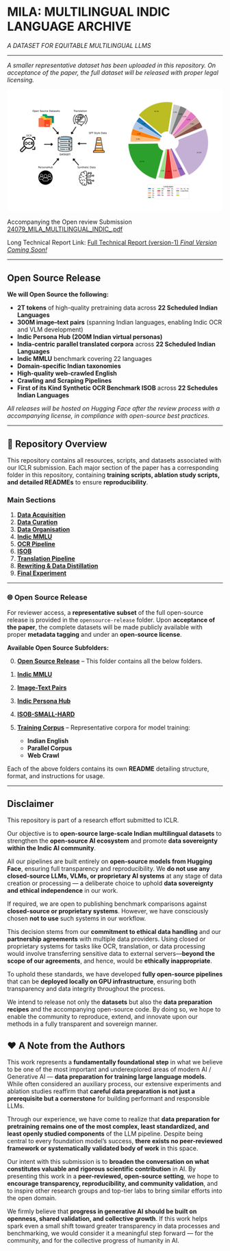 # MILA: MULTILINGUAL INDIC LANGUAGE ARCHIVE
_A DATASET FOR EQUITABLE MULTILINGUAL LLMS_

 ---
 
_A smaller representative dataset has been uploaded in this repository. On acceptance of the paper, the full dataset will be released with proper legal licensing._

 ![Dataset Distribution](/readme-resources/token_distribution.png)

Accompanying the Open review Submission [24079_MILA_MULTILINGUAL_INDIC_.pdf](https://github.com/anonymous-submitter0104/iclr-submission/blob/main/24079_MILA_MULTILINGUAL_INDIC_.pdf) 

Long Technical Report Link: [Full Technical Report (version-1) _Final Version Coming Soon!_](https://github.com/anonymous-submitter0104/iclr-submission/blob/main/Data%20Preparation%20Technical%20Report.pdf)

---

## Open Source Release

**We will Open Source the following:**

* **2T tokens** of high-quality pretraining data across **22 Scheduled Indian Languages**
* **300M image–text pairs** (spanning Indian languages, enabling Indic OCR and VLM development)
* **Indic Persona Hub (200M Indian virtual personas)**
* **India-centric parallel translated corpora** across **22 Scheduled Indian Languages**
* **Indic MMLU** benchmark covering 22 languages
* **Domain-specific Indian taxonomies**
* **High-quality web-crawled English**
* **Crawling and Scraping Pipelines**
* **First of its Kind Synthetic OCR Benchmark ISOB** across **22 Schedules Indian Languages**

_All releases will be hosted on Hugging Face after the review process with a accompanying license, in compliance with open-source best practices._

---

## 📂 Repository Overview

This repository contains all resources, scripts, and datasets associated with our ICLR submission. Each major section of the paper has a corresponding folder in this repository, containing **training scripts, ablation study scripts, and detailed READMEs** to ensure **reproducibility**.

### Main Sections

1. [**Data Acquisition**](https://github.com/anonymous-submitter0104/iclr-submission/tree/main/data-acquisition) 
2. [**Data Curation**](https://github.com/anonymous-submitter0104/iclr-submission/tree/main/data-curation) 
3. [**Data Organisation**](https://github.com/anonymous-submitter0104/iclr-submission/tree/main/data-organisation) 
4. [**Indic MMLU**](https://github.com/anonymous-submitter0104/iclr-submission/tree/main/indic-mmlu) 
5. [**OCR Pipeline**](https://github.com/anonymous-submitter0104/iclr-submission/tree/main/ocr-pipeline) 
6. [**ISOB**](https://github.com/anonymous-submitter0104/iclr-submission/tree/main/isob) 
7. [**Translation Pipeline**](https://github.com/anonymous-submitter0104/iclr-submission/tree/main/translation-pipeline) 
8. [**Rewriting & Data Distillation**](https://github.com/anonymous-submitter0104/iclr-submission/tree/main/rewriting-data-distillation) 
9. [**Final Experiment**](https://github.com/anonymous-submitter0104/iclr-submission/tree/main/final-experiment) 

---

### 🌐 Open Source Release

For reviewer access, a **representative subset** of the full open-source release is provided in the `opensource-release` folder. Upon **acceptance of the paper**, the complete datasets will be made publicly available with proper **metadata tagging** and under an **open-source license**.


**Available Open Source Subfolders:**

0. [**Open Source Release**](https://github.com/anonymous-submitter0104/iclr-submission/tree/main/opensource-release) – This folder contains all the below folders.
1. [**Indic MMLU**](https://github.com/anonymous-submitter0104/iclr-submission/tree/main/opensource-release/Indic%20MMLU) 
2. [**Image-Text Pairs**](https://github.com/anonymous-submitter0104/iclr-submission/tree/main/opensource-release/image-text-pairs) 
3. [**Indic Persona Hub**](https://github.com/anonymous-submitter0104/iclr-submission/tree/main/opensource-release/indic-personahub) 
4. [**ISOB-SMALL-HARD**](https://github.com/anonymous-submitter0104/iclr-submission/tree/main/opensource-release/isob-small-hard) 
5. [**Training Corpus**](https://github.com/anonymous-submitter0104/iclr-submission/tree/main/opensource-release/training-corpus) – Representative corpora for model training:

   * **Indian English**
   * **Parallel Corpus**
   * **Web Crawl**

Each of the above folders contains its own **README** detailing structure, format, and instructions for usage.

---

## Disclaimer

This repository is part of a research effort submitted to ICLR. 

Our objective is to **open-source large-scale Indian multilingual datasets** to strengthen the **open-source AI ecosystem** and promote **data sovereignty within the Indic AI community**.

All our pipelines are built entirely on **open-source models from Hugging Face**, ensuring full transparency and reproducibility. We **do not use any closed-source LLMs, VLMs, or proprietary AI systems** at any stage of data creation or processing — a deliberate choice to uphold **data sovereignty and ethical independence** in our work.

If required, we are open to publishing benchmark comparisons against **closed-source or proprietary systems**. However, we have consciously chosen **not to use** such systems in our workflow.

This decision stems from our **commitment to ethical data handling** and our **partnership agreements** with multiple data providers. Using closed or proprietary systems for tasks like OCR, translation, or data processing would involve transferring sensitive data to external servers—**beyond the scope of our agreements**, and hence, would be **ethically inappropriate**.

To uphold these standards, we have developed **fully open-source pipelines** that can be **deployed locally on GPU infrastructure**, ensuring both transparency and data integrity throughout the process.

We intend to release not only the **datasets** but also the **data preparation recipes** and the accompanying open-source code. By doing so, we hope to enable the community to reproduce, extend, and innovate upon our methods in a fully transparent and sovereign manner.


## ❤️ A Note from the Authors

This work represents a **fundamentally foundational step** in what we believe to be one of the most important and underexplored areas of modern AI / Generative AI — **data preparation for training large language models**. While often considered an auxiliary process, our extensive experiments and ablation studies reaffirm that **careful data preparation is not just a prerequisite but a cornerstone** for building performant and responsible LLMs.

Through our experience, we have come to realize that **data preparation for pretraining remains one of the most complex, least standardized, and least openly studied components** of the LLM pipeline. Despite being central to every foundation model’s success, **there exists no peer-reviewed framework or systematically validated body of work** in this space.

Our intent with this submission is to **broaden the conversation on what constitutes valuable and rigorous scientific contribution** in AI. By presenting this work in a **peer-reviewed, open-source setting**, we hope to **encourage transparency, reproducibility, and community validation**, and to inspire other research groups and top-tier labs to bring similar efforts into the open domain.

We firmly believe that **progress in generative AI should be built on openness, shared validation, and collective growth**. If this work helps spark even a small shift toward greater transparency in data processes and benchmarking, we would consider it a meaningful step forward — for the community, and for the collective progress of humanity in AI.








